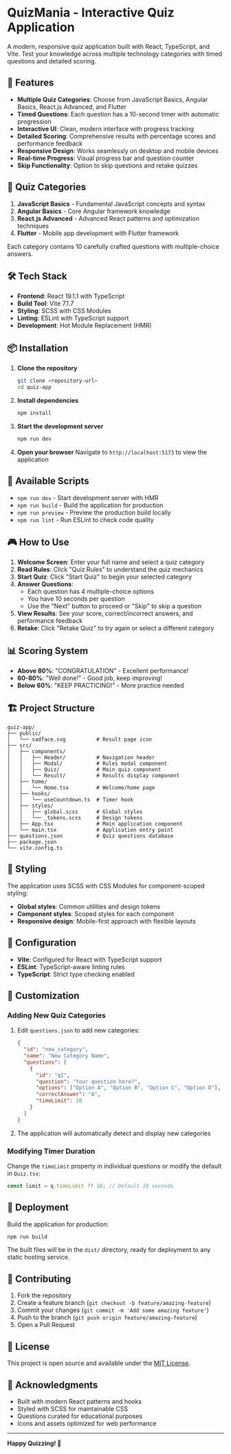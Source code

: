 # QuizMania - Interactive Quiz Application

A modern, responsive quiz application built with React, TypeScript, and Vite. Test your knowledge across multiple technology categories with timed questions and detailed scoring.

## 🚀 Features

- **Multiple Quiz Categories**: Choose from JavaScript Basics, Angular Basics, React.js Advanced, and Flutter
- **Timed Questions**: Each question has a 10-second timer with automatic progression
- **Interactive UI**: Clean, modern interface with progress tracking
- **Detailed Scoring**: Comprehensive results with percentage scores and performance feedback
- **Responsive Design**: Works seamlessly on desktop and mobile devices
- **Real-time Progress**: Visual progress bar and question counter
- **Skip Functionality**: Option to skip questions and retake quizzes

## 🎯 Quiz Categories

1. **JavaScript Basics** - Fundamental JavaScript concepts and syntax
2. **Angular Basics** - Core Angular framework knowledge
3. **React.js Advanced** - Advanced React patterns and optimization techniques
4. **Flutter** - Mobile app development with Flutter framework

Each category contains 10 carefully crafted questions with multiple-choice answers.

## 🛠️ Tech Stack

- **Frontend**: React 19.1.1 with TypeScript
- **Build Tool**: Vite 7.1.7
- **Styling**: SCSS with CSS Modules
- **Linting**: ESLint with TypeScript support
- **Development**: Hot Module Replacement (HMR)

## 📦 Installation

1. **Clone the repository**
   ```bash
   git clone <repository-url>
   cd quiz-app
   ```

2. **Install dependencies**
   ```bash
   npm install
   ```

3. **Start the development server**
   ```bash
   npm run dev
   ```

4. **Open your browser**
   Navigate to `http://localhost:5173` to view the application

## 🚀 Available Scripts

- `npm run dev` - Start development server with HMR
- `npm run build` - Build the application for production
- `npm run preview` - Preview the production build locally
- `npm run lint` - Run ESLint to check code quality

## 🎮 How to Use

1. **Welcome Screen**: Enter your full name and select a quiz category
2. **Read Rules**: Click "Quiz Rules" to understand the quiz mechanics
3. **Start Quiz**: Click "Start Quiz" to begin your selected category
4. **Answer Questions**: 
   - Each question has 4 multiple-choice options
   - You have 10 seconds per question
   - Use the "Next" button to proceed or "Skip" to skip a question
5. **View Results**: See your score, correct/incorrect answers, and performance feedback
6. **Retake**: Click "Retake Quiz" to try again or select a different category

## 📊 Scoring System

- **Above 80%**: "CONGRATULATION" - Excellent performance!
- **60-80%**: "Well done!" - Good job, keep improving!
- **Below 60%**: "KEEP PRACTICING!" - More practice needed

## 🏗️ Project Structure

```
quiz-app/
├── public/
│   └── sadface.svg          # Result page icon
├── src/
│   ├── components/
│   │   ├── Header/          # Navigation header
│   │   ├── Modal/           # Rules modal component
│   │   ├── Quiz/            # Main quiz component
│   │   └── Result/          # Results display component
│   ├── home/
│   │   └── Home.tsx         # Welcome/home page
│   ├── hooks/
│   │   └── useCountdown.ts  # Timer hook
│   ├── styles/
│   │   ├── global.scss      # Global styles
│   │   └── _tokens.scss     # Design tokens
│   ├── App.tsx              # Main application component
│   └── main.tsx             # Application entry point
├── questions.json           # Quiz questions database
├── package.json
└── vite.config.ts
```

## 🎨 Styling

The application uses SCSS with CSS Modules for component-scoped styling:
- **Global styles**: Common utilities and design tokens
- **Component styles**: Scoped styles for each component
- **Responsive design**: Mobile-first approach with flexible layouts

## 🔧 Configuration

- **Vite**: Configured for React with TypeScript support
- **ESLint**: TypeScript-aware linting rules
- **TypeScript**: Strict type checking enabled

## 📝 Customization

### Adding New Quiz Categories

1. Edit `questions.json` to add new categories:
   ```json
   {
     "id": "new_category",
     "name": "New Category Name",
     "questions": [
       {
         "id": "q1",
         "question": "Your question here?",
         "options": ["Option A", "Option B", "Option C", "Option D"],
         "correctAnswer": "A",
         "timeLimit": 10
       }
     ]
   }
   ```

2. The application will automatically detect and display new categories

### Modifying Timer Duration

Change the `timeLimit` property in individual questions or modify the default in `Quiz.tsx`:
```typescript
const limit = q.timeLimit ?? 10; // Default 10 seconds
```

## 🚀 Deployment

Build the application for production:
```bash
npm run build
```

The built files will be in the `dist/` directory, ready for deployment to any static hosting service.

## 🤝 Contributing

1. Fork the repository
2. Create a feature branch (`git checkout -b feature/amazing-feature`)
3. Commit your changes (`git commit -m 'Add some amazing feature'`)
4. Push to the branch (`git push origin feature/amazing-feature`)
5. Open a Pull Request

## 📄 License

This project is open source and available under the [MIT License](LICENSE).

## 🙏 Acknowledgments

- Built with modern React patterns and hooks
- Styled with SCSS for maintainable CSS
- Questions curated for educational purposes
- Icons and assets optimized for web performance

---

**Happy Quizzing! 🎉**